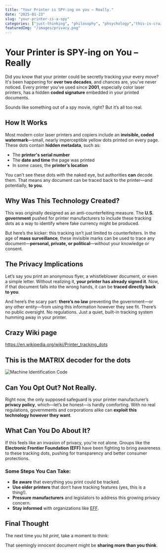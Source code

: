 ```yaml
---
title: "Your Printer is SPY-ing on you – Really."
date: "2025-01-23"
slug: "your-printer-is-a-spy"
categories: ["just-thinking", "philosophy", "phsychology","this-is-crazy"]
featuredImg: "/images/privacy.png"
---
```


# Your Printer is SPY-ing on You – Really

Did you know that your printer could be secretly tracking your every move? It's been happening for **over two decades**, and chances are, you’ve never noticed. Every printer you’ve used since **2001**, especially color laser printers, has a hidden **coded signature** embedded in your printed documents. 

Sounds like something out of a spy movie, right? But it’s all too real.

## How It Works

Most modern color laser printers and copiers include an **invisible, coded watermark**—small, nearly imperceptible yellow dots printed on every page. These dots contain **hidden metadata**, such as:

- The **printer's serial number**
- The **date and time** the page was printed
- In some cases, the **printer’s location**

You can’t see these dots with the naked eye, but authorities **can** decode them. That means any document can be traced back to the printer—and potentially, **to you**.

## Why Was This Technology Created?

This was originally designed as an anti-counterfeiting measure. The **U.S. government** pushed for printer manufacturers to include these tracking dots as a way to identify where fake currency might be produced.

But here’s the kicker: this tracking isn’t just limited to counterfeiters. In the age of **mass surveillance**, these invisible marks can be used to trace any document—**personal, private, or political**—without your knowledge or consent.

## The Privacy Implications

Let’s say you print an anonymous flyer, a whistleblower document, or even a simple letter. Without realizing it, **your printer has already signed it**. Now, if that document falls into the wrong hands, it can be **traced directly back to you**.

And here’s the scary part: **there’s no law** preventing the government—or any other entity—from using this information however they see fit. There’s no public oversight. No regulations. Just a quiet, built-in tracking system humming away in your printer.

## Crazy Wiki page
https://en.wikipedia.org/wiki/Printer_tracking_dots

## This is the MATRIX decoder for the dots
![Machine Identification Code](/blog-specific-images/Machine_Identification_Code_von_Druckern.png)

## Can You Opt Out? Not Really.

Right now, the only supposed safeguard is your printer manufacturer’s **privacy policy**, which—let’s be honest—is hardly comforting. With no real regulations, governments and corporations alike can **exploit this technology however they want**.

## What Can You Do About It?

If this feels like an invasion of privacy, you're not alone. Groups like the **Electronic Frontier Foundation (EFF)** have been fighting to bring awareness to these tracking dots, pushing for transparency and better consumer protections. 

### Some Steps You Can Take:
- **Be aware** that everything you print could be tracked.
- **Use older printers** that don’t have tracking features (yes, this is a thing!).
- **Pressure manufacturers** and legislators to address this growing privacy concern.
- **Stay informed** with organizations like [EFF](https://www.eff.org).

## Final Thought

The next time you hit *print*, take a moment to think: 

That seemingly innocent document might be **sharing more than you think**.

